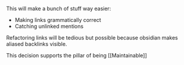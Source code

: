 This will make a bunch of stuff way easier:
- Making links grammatically correct
- Catching unlinked mentions

Refactoring links will be tedious but possible because obsidian makes aliased backlinks visible.

This decision supports the pillar of being [[Maintainable]]